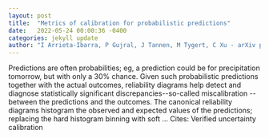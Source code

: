 ```yaml
---
layout: post
title:  "Metrics of calibration for probabilistic predictions"
date:   2022-05-24 00:00:36 -0400
categories: jekyll update
author: "I Arrieta-Ibarra, P Gujral, J Tannen, M Tygert, C Xu - arXiv preprint arXiv:2205.09680, 2022"
---
```

Predictions are often probabilities; eg, a prediction could be for precipitation tomorrow, but with only a 30% chance. Given such probabilistic predictions together with the actual outcomes,  reliability diagrams  help detect and diagnose statistically significant discrepancies--so-called  miscalibration --between the predictions and the outcomes. The canonical reliability diagrams histogram the observed and expected values of the predictions; replacing the hard histogram binning with soft … Cites: ‪Verified uncertainty calibration‬